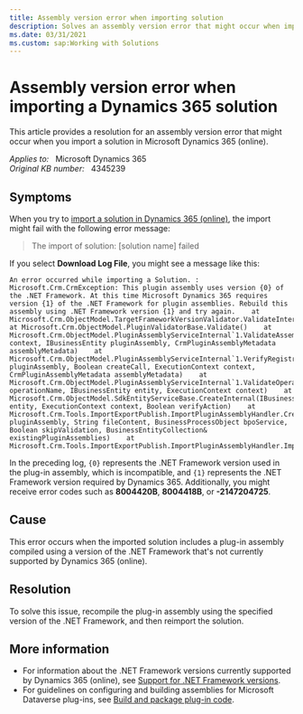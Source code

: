 ```yaml
---
title: Assembly version error when importing solution
description: Solves an assembly version error that might occur when importing a Microsoft Dynamics 365 solution.
ms.date: 03/31/2021
ms.custom: sap:Working with Solutions
---
```

# Assembly version error when importing a Dynamics 365 solution

This article provides a resolution for an assembly version error that might occur when you import a solution in Microsoft Dynamics 365 (online).

_Applies to:_ &nbsp; Microsoft Dynamics 365  
_Original KB number:_ &nbsp; 4345239

## Symptoms

When you try to [import a solution in Dynamics 365 (online)](/dynamics365/customerengagement/on-premises/customize/import-update-upgrade-solution), the import might fail with the following error message:

> The import of solution: [solution name] failed

If you select **Download Log File**, you might see a message like this:

```output
An error occurred while importing a Solution. : Microsoft.Crm.CrmException: This plugin assembly uses version {0} of the .NET Framework. At this time Microsoft Dynamics 365 requires version {1} of the .NET Framework for plugin assemblies. Rebuild this assembly using .NET Framework version {1} and try again.    at  
Microsoft.Crm.ObjectModel.TargetFrameworkVersionValidator.ValidateInternal()    at Microsoft.Crm.ObjectModel.PluginValidatorBase.Validate()    at  
Microsoft.Crm.ObjectModel.PluginAssemblyServiceInternal`1.ValidateAssemblyMetadata(ExecutionContext context, IBusinessEntity pluginAssembly, CrmPluginAssemblyMetadata assemblyMetadata)    at  
Microsoft.Crm.ObjectModel.PluginAssemblyServiceInternal`1.VerifyRegistrationAbility(IBusinessEntity pluginAssembly, Boolean createCall, ExecutionContext context, CrmPluginAssemblyMetadata assemblyMetadata)    at  
Microsoft.Crm.ObjectModel.PluginAssemblyServiceInternal`1.ValidateOperation(String operationName, IBusinessEntity entity, ExecutionContext context)    at  
Microsoft.Crm.ObjectModel.SdkEntityServiceBase.CreateInternal(IBusinessEntity entity, ExecutionContext context, Boolean verifyAction)    at  
Microsoft.Crm.Tools.ImportExportPublish.ImportPluginAssemblyHandler.CreateOrGetExistingPluginAssembly(PluginAssembly pluginAssembly, String fileContent, BusinessProcessObject bpoService, Boolean skipValidation, BusinessEntityCollection& existingPluginAssemblies)    at  
Microsoft.Crm.Tools.ImportExportPublish.ImportPluginAssemblyHandler.ImportItem()
```

In the preceding log, `{0}` represents the .NET Framework version used in the plug-in assembly, which is incompatible, and `{1}` represents the .NET Framework version required by Dynamics 365. Additionally, you might receive error codes such as **8004420B**, **8004418B**, or **-2147204725**.

## Cause

This error occurs when the imported solution includes a plug-in assembly compiled using a version of the .NET Framework that's not currently supported by Dynamics 365 (online).

## Resolution

To solve this issue, recompile the plug-in assembly using the specified version of the .NET Framework, and then reimport the solution.

## More information

- For information about the .NET Framework versions currently supported by Dynamics 365 (online), see [Support for .NET Framework versions](/power-apps/developer/data-platform/supported-customizations#support-for-net-framework-versions).
- For guidelines on configuring and building assemblies for Microsoft Dataverse plug-ins, see [Build and package plug-in code](/power-apps/developer/data-platform/build-and-package).
